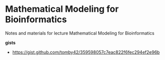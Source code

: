 # Mathematical Modeling for Bioinformatics
Notes and materials for lecture Mathematical Modeling for Bioinformatics

__gists__
* https://gist.github.com/tomby42/359598057c7eac822f6fec294ef2e96b
